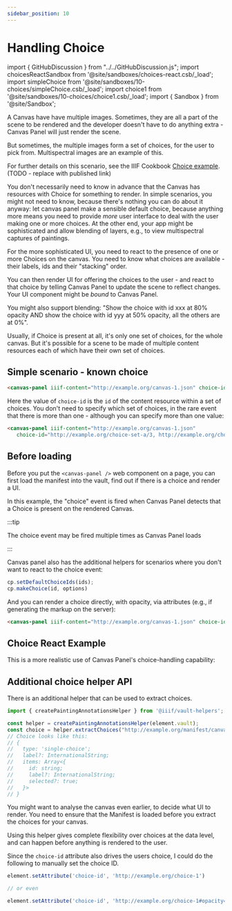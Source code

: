 ```yaml
---
sidebar_position: 10
---
```


# Handling Choice

import { GitHubDiscussion } from "../../GitHubDiscussion.js";
import choicesReactSandbox from '@site/sandboxes/choices-react.csb/_load';
import simpleChoice from '@site/sandboxes/10-choices/simpleChoice.csb/_load';
import choice1 from '@site/sandboxes/10-choices/choice1.csb/_load';
import { Sandbox } from '@site/Sandbox';

A Canvas have have multiple images. Sometimes, they are all a part of the scene to be rendered and the developer doesn't have to do anything extra - Canvas Panel will just render the scene.

But sometimes, the multiple images form a set of choices, for the user to pick from. Multispectral images are an example of this.

For further details on this scenario, see the IIIF Cookbook [Choice example](https://preview.iiif.io/cookbook/3333-choice/recipe/0033-choice/). (TODO - replace with published link)

You don't necessarily need to know in advance that the Canvas has resources with Choice for something to render. In simple scenarios, you might not need to know, because there's nothing you can do about it anyway: let canvas panel make a sensible default choice, because anything more means you need to provide _more_ user interface to deal with the user making one or more choices. At the other end, your app might be sophisticated and allow blending of layers, e.g., to view multispectral captures of paintings.

For the more sophisticated UI, you need to react to the presence of one or more Choices on the canvas. You need to know what choices are available - their labels, ids and their "stacking" order.

You can then render UI for offering the choices to the user - and react to that choice by telling Canvas Panel to update the scene to reflect changes. Your UI component might be _bound_ to Canvas Panel.

You might also support blending: "Show the choice with id xxx at 80% opacity AND show the choice with id yyy at 50% opacity, all the others are at 0%".

Usually, if Choice is present at all, it's only one set of choices, for the whole canvas. But it's possible for a scene to be made of multiple content resources each of which have their own set of choices.

## Simple scenario - known choice

<!-- TODO: GH-106 -->
```html
<canvas-panel iiif-content="http://example.org/canvas-1.json" choice-id="http://example.org/choice-1" />
```

<Sandbox stacked project={choice1} />


Here the value of `choice-id` is the `id` of the content resource within a set of choices. You don't need to specify which set of choices, in the rare event that there is more than one - although you can specify more than one value:

```html
<canvas-panel iiif-content="http://example.org/canvas-1.json" 
   choice-id="http://example.org/choice-set-a/3, http://example.org/choice-set-b/7" />
```

## Before loading

Before you put the `<canvas-panel />` web component on a page, you can first load the manifest into the vault, find out if there is a choice and render a UI.

In this example, the "choice" event is fired when Canvas Panel detects that a Choice is present on the rendered Canvas.

:::tip

The choice event may be fired multiple times as Canvas Panel loads

:::

<Sandbox project={simpleChoice} />

Canvas panel also has the additional helpers for scenarios where you don't want to react to the choice event:

```js
cp.setDefaultChoiceIds(ids);
cp.makeChoice(id, options)
```

And you can render a choice directly, with opacity, via attributes (e.g., if generating the markup on the server):

```html
<canvas-panel iiif-content="http://example.org/canvas-1.json" choice-id="http://example.org/choice-1#opacity=0.5" />
```

## Choice React Example

This is a more realistic use of Canvas Panel's choice-handling capability:


<Sandbox project={choicesReactSandbox} />


## Additional choice helper API

There is an additional helper that can be used to extract choices.

```js
import { createPaintingAnnotationsHelper } from '@iiif/vault-helpers';

const helper = createPaintingAnnotationsHelper(element.vault);
const choice = helper.extractChoices("http://example.org/manifest/canvas-1.json");
// Choice looks like this: 
// {
//   type: 'single-choice';
//   label?: InternationalString;
//   items: Array<{
//     id: string;
//     label?: InternationalString;
//     selected?: true;
//   }>
// }
```

You might want to analyse the canvas even earlier, to decide what UI to render. You need to ensure that the Manifest
is loaded before you extract the choices for your canvas.

Using this helper gives complete flexibility over choices at the data level, and can happen before anything is rendered to the user.

Since the `choice-id` attribute also drives the users choice, I could do the following to manually set the choice ID.

```js
element.setAttribute('choice-id', 'http://example.org/choice-1')

// or even

element.setAttribute('choice-id', 'http://example.org/choice-1#opacity=20')
```

<GitHubDiscussion ghid="10" />
